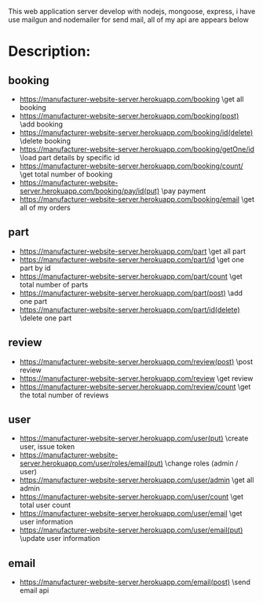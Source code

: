 This web application server develop with nodejs, mongoose, express, 
i have use mailgun and nodemailer for send mail, 
all of my api are appears below

# Description:

## booking

-   https://manufacturer-website-server.herokuapp.com/booking \get all booking
-   https://manufacturer-website-server.herokuapp.com/booking(post) \add booking
-   https://manufacturer-website-server.herokuapp.com/booking/id(delete) \delete booking
-   https://manufacturer-website-server.herokuapp.com/booking/getOne/id \load part details by specific id
-   https://manufacturer-website-server.herokuapp.com/booking/count/ \get total number of booking
-   https://manufacturer-website-server.herokuapp.com/booking/pay/id(put) \pay payment
-   https://manufacturer-website-server.herokuapp.com/booking/email \get all of my orders

## part

-   https://manufacturer-website-server.herokuapp.com/part \get all part
-   https://manufacturer-website-server.herokuapp.com/part/id \get one part by id
-   https://manufacturer-website-server.herokuapp.com/part/count \get total number of parts
-   https://manufacturer-website-server.herokuapp.com/part(post) \add one part
-   https://manufacturer-website-server.herokuapp.com/part/id(delete) \delete one part

## review

-   https://manufacturer-website-server.herokuapp.com/review(post) \post review
-   https://manufacturer-website-server.herokuapp.com/review \get review
-   https://manufacturer-website-server.herokuapp.com/review/count \get the total number of reviews

## user

-   https://manufacturer-website-server.herokuapp.com/user(put) \create user, issue token
-   https://manufacturer-website-server.herokuapp.com/user/roles/email(put) \change roles (admin / user)
-   https://manufacturer-website-server.herokuapp.com/user/admin \get all admin
-   https://manufacturer-website-server.herokuapp.com/user/count \get total user count
-   https://manufacturer-website-server.herokuapp.com/user/email \get user information
-   https://manufacturer-website-server.herokuapp.com/user/email(put) \update user information

## email

-   https://manufacturer-website-server.herokuapp.com/email(post) \send email api
